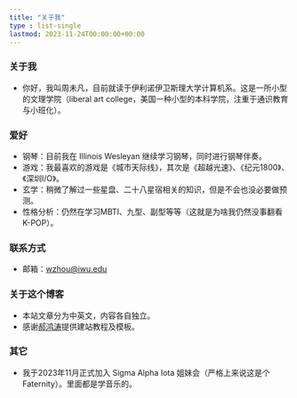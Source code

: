 ```yaml
---
title: "关于我"
type : list-single
lastmod: 2023-11-24T00:00:00+00:00
---
```


### 关于我
- 你好，我叫周未凡，目前就读于伊利诺伊卫斯理大学计算机系。这是一所小型的文理学院（liberal art college，美国一种小型的本科学院，注重于通识教育与小班化）。

### 爱好
- 钢琴：目前我在 Illinois Wesleyan 继续学习钢琴，同时进行钢琴伴奏。
- 游戏：我最喜欢的游戏是《城市天际线》，其次是《超越光速》、《纪元1800》、《深圳I/O》。
- 玄学：稍微了解过一些星盘、二十八星宿相关的知识，但是不会也没必要做预测。
- 性格分析：仍然在学习MBTI、九型、副型等等（这就是为啥我仍然没事翻看K-POP）。

### 联系方式
- 邮箱：wzhou@iwu.edu

### 关于这个博客
- 本站文章分为中英文，内容各自独立。
- 感谢<a href = "https://hongtaoh.com/" target = "_blank">郝鸿涛</a>提供建站教程及模板。

### 其它
- 我于2023年11月正式加入 Sigma Alpha Iota 姐妹会（严格上来说这是个Faternity）。里面都是学音乐的。